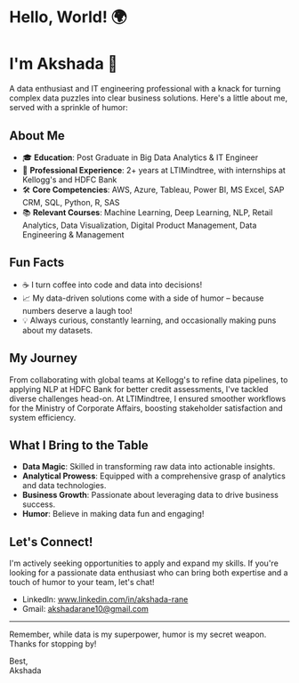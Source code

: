 # Hello, World! 🌍
# I'm Akshada 👋
A data enthusiast and IT engineering professional with a knack for turning complex data puzzles into clear business solutions. Here's a little about me, served with a sprinkle of humor:

## About Me
- 🎓 **Education**: Post Graduate in Big Data Analytics & IT Engineer
- 💼 **Professional Experience**: 2+ years at LTIMindtree, with internships at Kellogg's and HDFC Bank
- 🛠️ **Core Competencies**: AWS, Azure, Tableau, Power BI, MS Excel, SAP CRM, SQL, Python, R, SAS
- 📚 **Relevant Courses**: Machine Learning, Deep Learning, NLP, Retail Analytics, Data Visualization, Digital Product Management, Data Engineering & Management

## Fun Facts
- ☕ I turn coffee into code and data into decisions!
- 📈 My data-driven solutions come with a side of humor – because numbers deserve a laugh too!
- 💡 Always curious, constantly learning, and occasionally making puns about my datasets.

## My Journey
From collaborating with global teams at Kellogg's to refine data pipelines, to applying NLP at HDFC Bank for better credit assessments, I've tackled diverse challenges head-on. At LTIMindtree, I ensured smoother workflows for the Ministry of Corporate Affairs, boosting stakeholder satisfaction and system efficiency.

## What I Bring to the Table
- **Data Magic**: Skilled in transforming raw data into actionable insights.
- **Analytical Prowess**: Equipped with a comprehensive grasp of analytics and data technologies.
- **Business Growth**: Passionate about leveraging data to drive business success.
- **Humor**: Believe in making data fun and engaging!

## Let's Connect!
I'm actively seeking opportunities to apply and expand my skills. If you're looking for a passionate data enthusiast who can bring both expertise and a touch of humor to your team, let's chat!
- Linkedln: www.linkedin.com/in/akshada-rane
- Gmail: akshadarane10@gmail.com
---
Remember, while data is my superpower, humor is my secret weapon. Thanks for stopping by!

Best,                                                                                                                                                                                                                       
Akshada  
